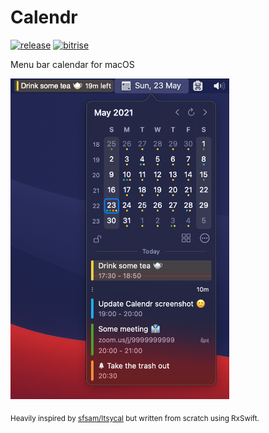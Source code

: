# Calendr
[![release](https://img.shields.io/github/v/release/pakerwreah/Calendr)](https://github.com/pakerwreah/Calendr/releases/latest)
[![bitrise](https://img.shields.io/bitrise/9fa2e96dc9458fbb?label=Unit%20Tests&logo=bitrise&token=iAJgn0FMJzmMP4ALCi0KdQ)](https://app.bitrise.io/app/9fa2e96dc9458fbb)

Menu bar calendar for macOS

<img width="350" src="screenshots/calendar.png" title="Calendar" />

<sub>Heavily inspired by [sfsam/Itsycal](https://github.com/sfsam/Itsycal) but written from scratch using RxSwift.</sub>
